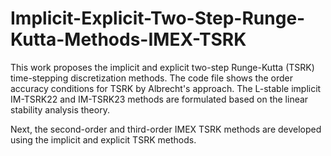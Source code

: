 # Implicit-Explicit-Two-Step-Runge-Kutta-Methods-IMEX-TSRK
This work proposes the implicit and explicit two-step Runge-Kutta (TSRK) time-stepping discretization methods.
The code file shows the order accuracy conditions for TSRK by Albrecht's approach.
The L-stable implicit IM-TSRK22 and IM-TSRK23 methods are formulated based on the linear stability analysis theory.

Next, the second-order and third-order IMEX TSRK methods are developed using the implicit and explicit TSRK methods.
